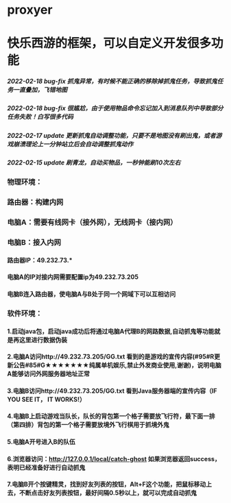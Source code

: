 # proxyer
# 快乐西游的框架，可以自定义开发很多功能

##### 2022-02-18 bug-fix 抓鬼异常，有时候不能正确的移除掉抓鬼任务，导致抓鬼任务一直叠加，飞错地图

##### 2022-02-18 bug-fix 很尴尬，由于使用物品命令忘记加入到消息队列中导致部分任务失败！白写很多代码

##### 2022-02-17 update 更新抓鬼自动调整功能，只要不是地图没有刷出鬼，或者游戏崩溃理论上一分钟站立后会自动调整抓鬼动作

##### 2022-02-15 update 刷青龙，自动买物品，一秒钟能刷10次左右

### 物理环境：

  ### 路由器：构建内网
  ### 电脑A：需要有线网卡（接外网），无线网卡（接内网）
  ### 电脑B：接入内网
  
  #### 路由器IP：49.232.73.* 
  #### 电脑A的IP对接内网需要配置ip为49.232.73.205
  #### 电脑B连入路由器，使电脑A与B处于同一个网域下可以互相访问
  
  
### 软件环境：
   #### 1.启动java包，启动java成功后将通过电脑A代理B的网路数据,自动抓鬼等功能就是再这里进行数据伪装
   #### 2.电脑A访问http://49.232.73.205/GG.txt 看到的是游戏的宣传内容(#95#R更新公告#85#G★★★★★★★纯属单机娱乐,禁止外发商业使用,谢谢)，说明电脑A能够访问外网服务器地址正常
   #### 3.电脑B访问http://49.232.73.205/GG.txt 看到Java服务器端的宣传内容（IF YOU SEE IT， IT WORKS!）
   #### 4.电脑B上启动游戏当队长，队长的背包第一个格子需要放飞行符，最下面一排（第四排）背包的第一个格子需要放境外飞行棋用于抓境外鬼
   #### 5.电脑A开号进入B的队伍
   #### 6.浏览器访问：http://127.0.0.1/local/catch-ghost 如果浏览器返回success，表明已经准备好进行自动抓鬼
   #### 7.电脑B开个按键精灵，找到好友列表的按钮，Alt+F这个功能，把鼠标移动上去，不断点击好友列表按钮，最好间隔0.5秒以上，就可以完成自动抓鬼
   

